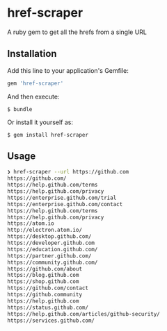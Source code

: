 # href-scraper

A ruby gem to get all the hrefs from a single URL

## Installation

Add this line to your application's Gemfile:

```ruby
gem 'href-scraper'
```

And then execute:

    $ bundle

Or install it yourself as:

    $ gem install href-scraper

## Usage

```bash
❯ href-scraper --url https://github.com
https://github.com/
https://help.github.com/terms
https://help.github.com/privacy
https://enterprise.github.com/trial
https://enterprise.github.com/contact
https://help.github.com/terms
https://help.github.com/privacy
https://atom.io
http://electron.atom.io/
https://desktop.github.com/
https://developer.github.com
https://education.github.com/
https://partner.github.com/
https://community.github.com/
https://github.com/about
https://blog.github.com
https://shop.github.com
https://github.com/contact
https://github.community
https://help.github.com
https://status.github.com/
https://help.github.com/articles/github-security/
https://services.github.com/
```
